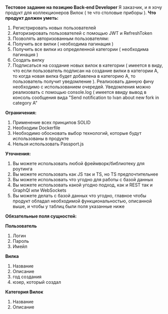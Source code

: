 **Тестовое задание на позицию Back-end Developer**
Я заказчик, и я хочу продукт для коллекционеров Вилок ( те что столовые приборы ). **Что продукт должен уметь:**

1. Регистрировать новых пользователей
2. Авторизировать пользователей с помощью JWT и RefreshToken
3. Позволять авторизованным пользователям:
1. Получить все вилки ( необходима пагинация )
2. Получить все вилки из определенной категории ( необходима пагинация )
3. Создать вилку
4. Подписаться на создание новых вилок в категории ( имеется в виду, что если пользователь подписан на создание вилки в категории А, то когда новая вилка будет добавлена в категорию А, то пользователь получит уведомление ). Реализовать данную фичу необходимо с использованием очередей. Уведомления можно реализовать с помощью console.log ( имеется ввиду вывод в консоль сообщения вида &quot;Send notification to Ivan about new fork in category A&quot;

**Ограничения:**

1. Применение всех принципов SOLID
2. Необходим Dockerfile
3. Необходимо обосновать выбор технологий, которые будут использованы в продукте
4. Нельзя использовать Passport.js

**Уточнения:**

1. Вы можете использовать любой фреймворк/библиотеку для роутинга
2. Вы можете использовать как JS так и TS, но TS предпочтительнее
3. Вы можете использовать что угодно для работы с базой данных
4. Вы можете использовать какой угодно подход, как и REST так и GraphQl или WebSockets
5. Вы можете делать с базой данных что угодно, главное чтобы продукт обладал необходимой функциональностью, описанной выше, и чтобы у таблиц были поля указанные ниже

**Обязательные поля сущностей:**

**Пользователь**
1. Логин
2. Пароль
3. Имейл 
   
**Вилка**
  
1. Название
2. Описание
3. год создания
4. юзер, который создал

**Категория Вилок**

1. Название
2. Описание
